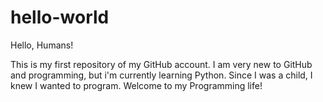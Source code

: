 # hello-world

Hello, Humans!

This is my first repository of my GitHub account. I am very new to GitHub and programming, but i'm currently learning Python. Since I was a child, I knew I wanted to program. Welcome to my Programming life!
